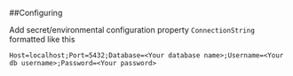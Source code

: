 ﻿##Configuring

Add secret/environmental configuration property `ConnectionString` formatted like this

```text
Host=localhost;Port=5432;Database=<Your database name>;Username=<Your db username>;Password=<Your password>
```